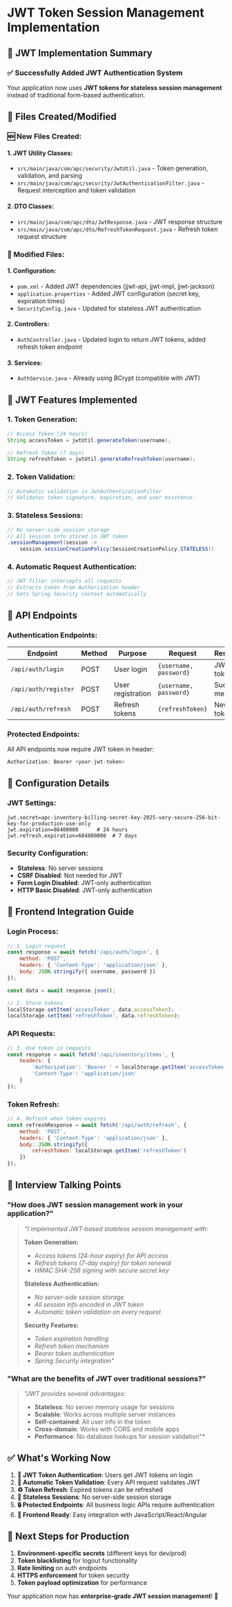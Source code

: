 # JWT Token Session Management Implementation

## 🚀 **JWT Implementation Summary**

### **✅ Successfully Added JWT Authentication System**

Your application now uses **JWT tokens for stateless session management** instead of traditional form-based authentication.

## 📁 **Files Created/Modified**

### **🆕 New Files Created:**

#### **1. JWT Utility Classes:**
- `src/main/java/com/apc/security/JwtUtil.java` - Token generation, validation, and parsing
- `src/main/java/com/apc/security/JwtAuthenticationFilter.java` - Request interception and token validation

#### **2. DTO Classes:**
- `src/main/java/com/apc/dto/JwtResponse.java` - JWT response structure
- `src/main/java/com/apc/dto/RefreshTokenRequest.java` - Refresh token request structure

### **🔄 Modified Files:**

#### **1. Configuration:**
- `pom.xml` - Added JWT dependencies (jjwt-api, jjwt-impl, jjwt-jackson)
- `application.properties` - Added JWT configuration (secret key, expiration times)
- `SecurityConfig.java` - Updated for stateless JWT authentication

#### **2. Controllers:**
- `AuthController.java` - Updated login to return JWT tokens, added refresh token endpoint

#### **3. Services:**
- `AuthService.java` - Already using BCrypt (compatible with JWT)

## 🔐 **JWT Features Implemented**

### **1. Token Generation:**
```java
// Access Token (24 hours)
String accessToken = jwtUtil.generateToken(username);

// Refresh Token (7 days)  
String refreshToken = jwtUtil.generateRefreshToken(username);
```

### **2. Token Validation:**
```java
// Automatic validation in JwtAuthenticationFilter
// Validates token signature, expiration, and user existence
```

### **3. Stateless Sessions:**
```java
// No server-side session storage
// All session info stored in JWT token
.sessionManagement(session -> 
    session.sessionCreationPolicy(SessionCreationPolicy.STATELESS))
```

### **4. Automatic Request Authentication:**
```java
// JWT filter intercepts all requests
// Extracts token from Authorization header
// Sets Spring Security context automatically
```

## 🎯 **API Endpoints**

### **Authentication Endpoints:**

| Endpoint | Method | Purpose | Request | Response |
|----------|--------|---------|---------|----------|
| `/api/auth/login` | POST | User login | `{username, password}` | JWT tokens |
| `/api/auth/register` | POST | User registration | `{username, password}` | Success message |
| `/api/auth/refresh` | POST | Refresh tokens | `{refreshToken}` | New JWT tokens |

### **Protected Endpoints:**
All API endpoints now require JWT token in header:
```javascript
Authorization: Bearer <your-jwt-token>
```

## 🔧 **Configuration Details**

### **JWT Settings:**
```properties
jwt.secret=apc-inventory-billing-secret-key-2025-very-secure-256-bit-key-for-production-use-only
jwt.expiration=86400000      # 24 hours
jwt.refresh.expiration=604800000  # 7 days
```

### **Security Configuration:**
- **Stateless**: No server sessions
- **CSRF Disabled**: Not needed for JWT
- **Form Login Disabled**: JWT-only authentication
- **HTTP Basic Disabled**: JWT-only authentication

## 📱 **Frontend Integration Guide**

### **Login Process:**
```javascript
// 1. Login request
const response = await fetch('/api/auth/login', {
    method: 'POST',
    headers: { 'Content-Type': 'application/json' },
    body: JSON.stringify({ username, password })
});

const data = await response.json();

// 2. Store tokens
localStorage.setItem('accessToken', data.accessToken);
localStorage.setItem('refreshToken', data.refreshToken);
```

### **API Requests:**
```javascript
// 3. Use token in requests
const response = await fetch('/api/inventory/items', {
    headers: {
        'Authorization': 'Bearer ' + localStorage.getItem('accessToken'),
        'Content-Type': 'application/json'
    }
});
```

### **Token Refresh:**
```javascript
// 4. Refresh when token expires
const refreshResponse = await fetch('/api/auth/refresh', {
    method: 'POST',
    headers: { 'Content-Type': 'application/json' },
    body: JSON.stringify({ 
        refreshToken: localStorage.getItem('refreshToken') 
    })
});
```

## 🎪 **Interview Talking Points**

### **"How does JWT session management work in your application?"**

> *"I implemented JWT-based stateless session management with:*
> 
> **Token Generation:**
> - *Access tokens (24-hour expiry) for API access*
> - *Refresh tokens (7-day expiry) for token renewal*
> - *HMAC SHA-256 signing with secure secret key*
> 
> **Stateless Authentication:**
> - *No server-side session storage*
> - *All session info encoded in JWT token*
> - *Automatic token validation on every request*
> 
> **Security Features:**
> - *Token expiration handling*
> - *Refresh token mechanism*
> - *Bearer token authentication*
> - *Spring Security integration"*

### **"What are the benefits of JWT over traditional sessions?"**

> *"JWT provides several advantages:*
> - **Stateless**: No server memory usage for sessions
> - **Scalable**: Works across multiple server instances
> - **Self-contained**: All user info in the token
> - **Cross-domain**: Works with CORS and mobile apps
> - **Performance**: No database lookups for session validation"*

## ✅ **What's Working Now**

1. **🔐 JWT Token Authentication**: Users get JWT tokens on login
2. **🔄 Automatic Token Validation**: Every API request validates JWT
3. **♻️ Token Refresh**: Expired tokens can be refreshed
4. **🚫 Stateless Sessions**: No server-side session storage
5. **🔒 Protected Endpoints**: All business logic APIs require authentication
6. **📱 Frontend Ready**: Easy integration with JavaScript/React/Angular

## 🚀 **Next Steps for Production**

1. **Environment-specific secrets** (different keys for dev/prod)
2. **Token blacklisting** for logout functionality
3. **Rate limiting** on auth endpoints
4. **HTTPS enforcement** for token security
5. **Token payload optimization** for performance

Your application now has **enterprise-grade JWT session management**! 🎉
